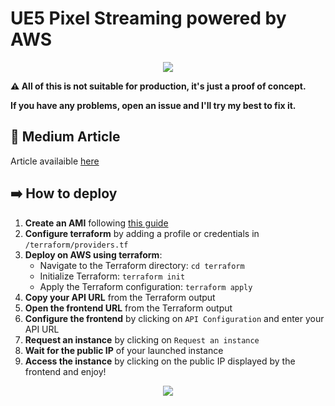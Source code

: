 # UE5 Pixel Streaming powered by AWS
<p align="center">
  <img src="https://github.com/louis-fiori/aws-ue5-pixel-streaming/blob/main/assets/pixel_streaming_gif.gif?raw=true"/>
</p>

**⚠️ All of this is not suitable for production, it's just a proof of concept.**

**If you have any problems, open an issue and I'll try my best to fix it.**

## 📝 Medium Article

Article availaible [here](https://medium.com/@louis-fiori/unreal-engine-pixel-streaming-on-aws-building-a-homemade-cloud-gaming-prototype-41b90c72c5ce)

## ➡️ How to deploy
1. **Create an AMI** following [this guide](https://github.com/louis-fiori/aws-ue5-pixel-streaming/blob/main/ami/README.md)
2. **Configure terraform** by adding a profile or credentials in `/terraform/providers.tf`
3. **Deploy on AWS using terraform**:
    - Navigate to the Terraform directory: `cd terraform`
    - Initialize Terraform: `terraform init`
    - Apply the Terraform configuration: `terraform apply`
4. **Copy your API URL** from the Terraform output
5. **Open the frontend URL** from the Terraform output
6. **Configure the frontend** by clicking on `API Configuration` and enter your API URL
7. **Request an instance** by clicking on `Request an instance`
8. **Wait for the public IP** of your launched instance
9. **Access the instance** by clicking on the public IP displayed by the frontend and enjoy!

<p align="center">
  <img src="https://github.com/louis-fiori/aws-ue5-pixel-streaming/blob/main/assets/frontend_capture_1.png?raw=true"/>
</p>
